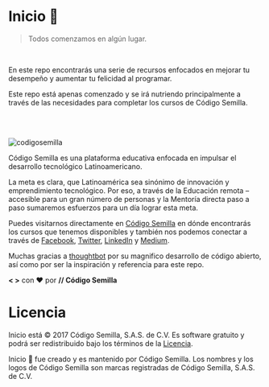 # Inicio 🏁

> Todos comenzamos en algún lugar.

<br>

En este repo encontrarás una serie de recursos enfocados en mejorar tu desempeño y aumentar tu felicidad al programar.

Este repo está apenas comenzado y se irá nutriendo principalmente a través de las necesidades para completar los cursos de Código Semilla.



<br>
<br>

![codigosemilla](https://s3-us-west-2.amazonaws.com/codigosemilla-bank/codigosemilla_gray_text_376.png)

Código Semilla es una plataforma educativa enfocada en impulsar el desarrollo tecnológico Latinoamericano.

La meta es clara, que Latinoamérica sea sinónimo de innovación y emprendimiento tecnológico. Por eso, a través de la Educación remota – accesible para un gran número de personas y la Mentoría directa paso a paso sumaremos esfuerzos para un día lograr esta meta.

Puedes visitarnos directamente en [Código Semilla][codigo_semilla] en dónde encontrarás los cursos que tenemos disponibles y también nos podemos conectar a través de [Facebook][facebook], [Twitter][twitter], [LinkedIn][linkedin] y [Medium][medium].

Muchas gracias a [thoughtbot][thoughtbot] por su magnifico desarrollo de código abierto, así como por ser la inspiración y referencia para este repo.

**< >** con ❤︎ por **// Código Semilla**

# Licencia

Inicio está © 2017 Código Semilla, S.A.S. de C.V. Es software gratuito y podrá ser redistribuido bajo los términos de la [Licencia][licence].

Inicio 🏁 fue creado y es mantenido por Código Semilla. Los nombres y los logos de Código Semilla son marcas registradas de Código Semilla, S.A.S. de C.V.


[codigo_semilla]: https://codigosemilla.com
[facebook]: https://facebook.com/codigosemillapro
[licence]: LICENCE
[linkedIn]: https://www.linkedin.com/company/15229670/
[medium]: https://medium.com/@codigosemilla
[thoughtbot]: https://github.com/thoughtbot
[twitter]: https://twitter.com/codigosemilla
